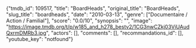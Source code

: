 {"tmdb_id": 109517, "title": "BoardHeads", "original_title": "BoardHeads", "slug_title": "boardheads", "date": "2010-03-13", "genre": ["Documentaire / Action / Familial"], "score": "0.0/10", "synopsis": "", "image": "https://image.tmdb.org/t/p/w185_and_h278_bestv2/1CG3nwCZkj03ViUAudQxrmDMRb3.jpg", "actors": [], "comments": [], "recommandations_id": [], "youtube_key": "notfound"}